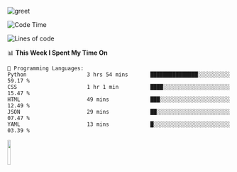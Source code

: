 ![greet](https://user-images.githubusercontent.com/44234583/146624354-9d461392-3676-4e7a-b12f-debc7319f53b.gif) 


<!--START_SECTION:waka-->
![Code Time](http://img.shields.io/badge/Code%20Time-522%20hrs%2027%20mins-blue)

![Lines of code](https://img.shields.io/badge/From%20Hello%20World%20I%27ve%20Written-3.9%20million%20lines%20of%20code-blue)

📊 **This Week I Spent My Time On** 

```text
💬 Programming Languages: 
Python                   3 hrs 54 mins       ███████████████░░░░░░░░░░   59.17 % 
CSS                      1 hr 1 min          ████░░░░░░░░░░░░░░░░░░░░░   15.47 % 
HTML                     49 mins             ███░░░░░░░░░░░░░░░░░░░░░░   12.49 % 
JSON                     29 mins             ██░░░░░░░░░░░░░░░░░░░░░░░   07.47 % 
YAML                     13 mins             █░░░░░░░░░░░░░░░░░░░░░░░░   03.39 % 
```


<!--END_SECTION:waka-->
<img src="https://user-images.githubusercontent.com/44234583/191059235-95ebfce1-7fc7-4eee-baff-214d902e7c18.gif" width="12%"/>
